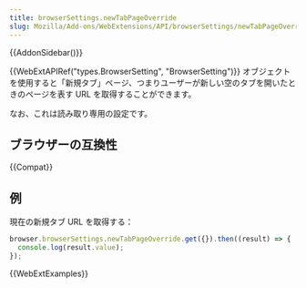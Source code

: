 ```yaml
---
title: browserSettings.newTabPageOverride
slug: Mozilla/Add-ons/WebExtensions/API/browserSettings/newTabPageOverride
---
```


{{AddonSidebar()}}

{{WebExtAPIRef("types.BrowserSetting", "BrowserSetting")}} オブジェクトを使用すると「新規タブ」ページ、つまりユーザーが新しい空のタブを開いたときのページを表す URL を取得することができます。

なお、これは読み取り専用の設定です。

## ブラウザーの互換性

{{Compat}}

## 例

現在の新規タブ URL を取得する：

```js
browser.browserSettings.newTabPageOverride.get({}).then((result) => {
  console.log(result.value);
});
```

{{WebExtExamples}}
